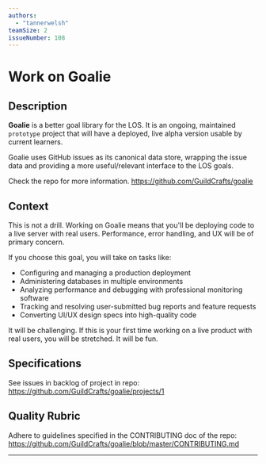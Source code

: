 ```yaml
---
authors:
  - "tannerwelsh"
teamSize: 2
issueNumber: 108
---
```


# Work on Goalie

## Description

**Goalie** is a better goal library for the LOS. It is an ongoing, maintained `prototype` project that will have a deployed, live alpha version usable by current learners.

Goalie uses GitHub issues as its canonical data store, wrapping the issue data and providing a more useful/relevant interface to the LOS goals.

Check the repo for more information. https://github.com/GuildCrafts/goalie

## Context

This is not a drill. Working on Goalie means that you'll be deploying code to a live server with real users. Performance, error handling, and UX will be of primary concern.

If you choose this goal, you will take on tasks like:

- Configuring and managing a production deployment
- Administering databases in multiple environments
- Analyzing performance and debugging with professional monitoring software
- Tracking and resolving user-submitted bug reports and feature requests
- Converting UI/UX design specs into high-quality code

It will be challenging. If this is your first time working on a live product with real users, you will be stretched. It will be fun.

## Specifications

See issues in backlog of project in repo: https://github.com/GuildCrafts/goalie/projects/1

## Quality Rubric

Adhere to guidelines specified in the CONTRIBUTING doc of the repo: https://github.com/GuildCrafts/goalie/blob/master/CONTRIBUTING.md

---






[mit-license]: https://opensource.org/licenses/MIT
